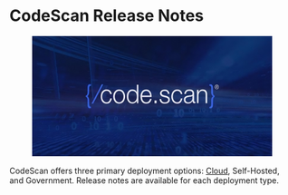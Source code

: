 # CodeScan Release Notes

<figure><img src="../../../.gitbook/assets/1694707623687-transformed.jpeg" alt=""><figcaption></figcaption></figure>

CodeScan offers three primary deployment options: [Cloud](cloud-releases/), Self-Hosted, and Government. Release notes are available for each deployment type.
